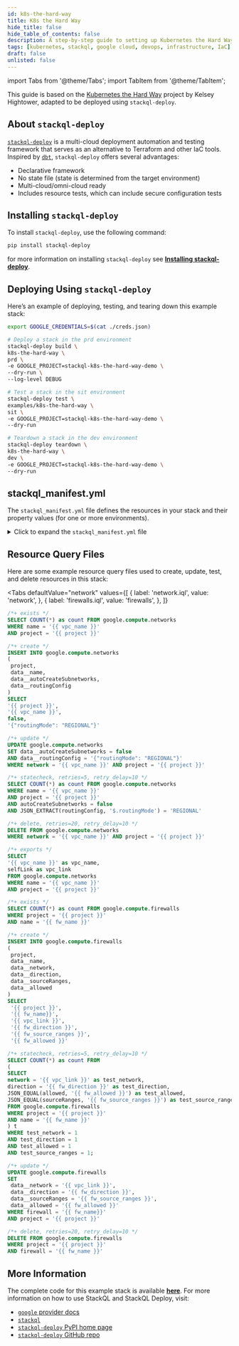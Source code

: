 ```yaml
---
id: k8s-the-hard-way
title: K8s the Hard Way
hide_title: false
hide_table_of_contents: false
description: A step-by-step guide to setting up Kubernetes the Hard Way using StackQL Deploy, based on the popular project by Kelsey Hightower.
tags: [kubernetes, stackql, google cloud, devops, infrastructure, IaC]
draft: false
unlisted: false
---
```


import Tabs from '@theme/Tabs';
import TabItem from '@theme/TabItem';

This guide is based on the [Kubernetes the Hard Way](https://github.com/kelseyhightower/kubernetes-the-hard-way) project by Kelsey Hightower, adapted to be deployed using `stackql-deploy`.

## About `stackql-deploy`

[`stackql-deploy`](https://pypi.org/project/stackql-deploy/) is a multi-cloud deployment automation and testing framework that serves as an alternative to Terraform and other IaC tools. Inspired by [`dbt`](https://www.getdbt.com/), `stackql-deploy` offers several advantages:

- Declarative framework
- No state file (state is determined from the target environment)
- Multi-cloud/omni-cloud ready
- Includes resource tests, which can include secure configuration tests

## Installing `stackql-deploy`

To install `stackql-deploy`, use the following command:

```bash
pip install stackql-deploy
```
for more information on installing `stackql-deploy` see [__Installing stackql-deploy__](/getting-started#installing-stackql-deploy).

## Deploying Using `stackql-deploy`

Here’s an example of deploying, testing, and tearing down this example stack:

```bash
export GOOGLE_CREDENTIALS=$(cat ./creds.json)

# Deploy a stack in the prd environment
stackql-deploy build \
k8s-the-hard-way \
prd \
-e GOOGLE_PROJECT=stackql-k8s-the-hard-way-demo \
--dry-run \
--log-level DEBUG

# Test a stack in the sit environment
stackql-deploy test \
examples/k8s-the-hard-way \
sit \
-e GOOGLE_PROJECT=stackql-k8s-the-hard-way-demo \
--dry-run

# Teardown a stack in the dev environment
stackql-deploy teardown \
k8s-the-hard-way \
dev \
-e GOOGLE_PROJECT=stackql-k8s-the-hard-way-demo \
--dry-run
```

## stackql_manifest.yml

The `stackql_manifest.yml` file defines the resources in your stack and their property values (for one or more environments).

<details>
  <summary>Click to expand the <code>stackql_manifest.yml</code> file</summary>

```yaml
version: 1
name: kubernetes-the-hard-way
description: stackql-deploy example for kubernetes-the-hard-way
providers:
  - google
globals:
  - name: project
    description: google project name
    value: "{{ GOOGLE_PROJECT }}"
  - name: region
    value: australia-southeast1
  - name: default_zone
    value: australia-southeast1-a
resources:
  - name: network
    description: vpc network for k8s-the-hard-way sample app
    props:
      - name: vpc_name
        description: name for the vpc
        value: "{{ stack_name }}-{{ stack_env }}-vpc"
    exports:
      - vpc_name    
      - vpc_link    
  - name: subnetwork
    props:
      - name: subnet_name
        value: "{{ stack_name }}-{{ stack_env }}-{{ region }}-subnet"  
      - name: ip_cidr_range
        values:
          prd:
            value: 192.168.0.0/16
          sit:
            value: 10.10.0.0/16
          dev:
            value: 10.240.0.0/24
    exports:
      - subnet_name    
      - subnet_link            
  - name: public_address
    props:
      - name: address_name
        value: "{{ stack_name }}-{{ stack_env }}-{{ region }}-ip-addr"  
    exports:
      - address    
  - name: controller_instances
    file: instances.iql
    props:
      - name: num_instances
        value: 3
      - name: instance_name_prefix
        value: "{{ stack_name }}-{{ stack_env }}-controller"
      - name: disks
        value:
          - autoDelete: true
            boot: true
            initializeParams:
              diskSizeGb: 10
              sourceImage: https://compute.googleapis.com/compute/v1/projects/ubuntu-os-cloud/global/images/family/ubuntu-2004-lts
            mode: READ_WRITE
            type: PERSISTENT
      - name: machine_type
        value: "https://compute.googleapis.com/compute/v1/projects/{{ project }}/zones/{{ default_zone }}/machineTypes/f1-micro"          
      - name: scheduling
        value: {automaticRestart: true}
      - name: tags
        value: {items: ["{{ stack_name }}", "controller"]}
      - name: service_accounts
        value:
          - email: default
            scopes:
              - https://www.googleapis.com/auth/compute
              - https://www.googleapis.com/auth/devstorage.read_only
              - https://www.googleapis.com/auth/logging.write
              - https://www.googleapis.com/auth/monitoring
              - https://www.googleapis.com/auth/service.management.readonly
              - https://www.googleapis.com/auth/servicecontrol
      - name: network_interfaces
        values:
          dev:
            value: 
              - {networkIP: "10.240.0.10", subnetwork: "{{ subnet_link }}", accessConfigs: [{name: external-nat, type: ONE_TO_ONE_NAT}]}              
              - {networkIP: "10.240.0.11", subnetwork: "{{ subnet_link }}", accessConfigs: [{name: external-nat, type: ONE_TO_ONE_NAT}]}              
              - {networkIP: "10.240.0.12", subnetwork: "{{ subnet_link }}", accessConfigs: [{name: external-nat, type: ONE_TO_ONE_NAT}]}              
  - name: worker_instances
    file: instances.iql
    props:
      - name: num_instances
        value: 3
      - name: instance_name_prefix
        value: "{{ stack_name }}-{{ stack_env }}-worker"
      - name: disks
        value:
          - autoDelete: true
            boot: true
            initializeParams:
              diskSizeGb: 10
              sourceImage: https://compute.googleapis.com/compute/v1/projects/ubuntu-os-cloud/global/images/family/ubuntu-2004-lts
            mode: READ_WRITE
            type: PERSISTENT
      - name: machine_type
        value: "https://compute.googleapis.com/compute/v1/projects/{{ project }}/zones/{{ default_zone }}/machineTypes/f1-micro"          
      - name: scheduling
        value: {automaticRestart: true}
      - name: tags
        value: {items: ["{{ stack_name }}", "worker"]}
      - name: service_accounts
        value:
          - email: default
            scopes:
              - https://www.googleapis.com/auth/compute
              - https://www.googleapis.com/auth/devstorage.read_only
              - https://www.googleapis.com/auth/logging.write
              - https://www.googleapis.com/auth/monitoring
              - https://www.googleapis.com/auth/service.management.readonly
              - https://www.googleapis.com/auth/servicecontrol
      - name: network_interfaces
        values:
          dev:
            value: 
              - {networkIP: "10.240.0.20", subnetwork: "{{ subnet_link }}", accessConfigs: [{name: external-nat, type: ONE_TO_ONE_NAT}]}              
              - {networkIP: "10.240.0.21", subnetwork: "{{ subnet_link }}", accessConfigs: [{name: external-nat, type: ONE_TO_ONE_NAT}]}              
              - {networkIP: "10.240.0.22", subnetwork: "{{ subnet_link }}", accessConfigs: [{name: external-nat, type: ONE_TO_ONE_NAT}]} 
  - name: health_checks
    props:
      - name: health_check_name
        value: kubernetes
      - name: health_check_interval_sec
        value: 5
      - name: health_check_description
        value: Kubernetes Health Check
      - name: health_check_timeout_sec
        value: 5
      - name: health_check_healthy_threshold
        value: 2
      - name: health_check_unhealthy_threshold
        value: 2
      - name: health_check_host
        value: kubernetes.default.svc.cluster.local
      - name: health_check_port
        value: 80
      - name: health_check_path
        value: /healthz
    exports:
      - health_check_link
  - name: internal_firewall
    file: firewalls.iql
    props:
      - name: fw_name
        value: "{{ stack_name }}-{{ stack_env }}-allow-internal-fw"
      -

 name: fw_direction
        value: INGRESS
      - name: fw_source_ranges
        values:
          dev:
            value: ["10.240.0.0/24", "10.200.0.0/16"]
      - name: fw_allowed
        value: [{IPProtocol: tcp}, {IPProtocol: udp}, {IPProtocol: icmp}]
  - name: external_firewall
    file: firewalls.iql
    props:
      - name: fw_name
        value: "{{ stack_name }}-{{ stack_env }}-allow-external-fw"
      - name: fw_direction
        value: INGRESS
      - name: fw_source_ranges
        values:
          dev:
            value: ["0.0.0.0/0"]
      - name: fw_allowed
        value: [{IPProtocol: tcp, ports: ["22"]}, {IPProtocol: tcp, ports: ["6443"]},{IPProtocol: icmp}]
  - name: health_check_firewall
    file: firewalls.iql
    props:
      - name: fw_name
        value: "{{ stack_name }}-{{ stack_env }}-allow-health-check-fw"
      - name: fw_direction
        value: INGRESS
      - name: fw_source_ranges
        values:
          dev:
            value: ["209.85.152.0/22", "209.85.204.0/22", "35.191.0.0/16"]
      - name: fw_allowed
        value: [{IPProtocol: tcp}]
  - name: get_controller_instances
    type: query
    exports:
      - controller_instances
  - name: target_pool
    props:
      - name: target_pool_name
        value: "{{ stack_name }}-{{ stack_env }}-target-pool"
      - name: target_pool_session_affinity
        value: NONE
      - name: target_pool_health_checks
        value: ["{{ health_check_link }}"]
      - name: target_pool_instances
        value: "{{ controller_instances }}"
    exports:
      - target_pool_link
  - name: forwarding_rule
    props:
      - name: forwarding_rule_name
        value: "{{ stack_name }}-{{ stack_env }}-forwarding-rule"
      - name: forwarding_rule_load_balancing_scheme
        value: EXTERNAL
      - name: forwarding_rule_port_range
        value: 6443
  - name: routes
    props:
      - name: num_routes
        value: 3
      - name: route_name_prefix
        value: "{{ stack_name }}-{{ stack_env }}-route"
      - name: route_priority
        value: 1000
      - name: route_data
        values:
          dev:
            value: 
              - {dest_range: "10.200.0.0/24", next_hop_ip: "10.240.0.20"}              
              - {dest_range: "10.200.1.0/24", next_hop_ip: "10.240.0.21"}              
              - {dest_range: "10.200.2.0/24", next_hop_ip: "10.240.0.22"}              
```

</details>

## Resource Query Files

Here are some example resource query files used to create, update, test, and delete resources in this stack:

<Tabs
  defaultValue="network"
  values={[
    { label: 'network.iql', value: 'network', },
    { label: 'firewalls.iql', value: 'firewalls', },
  ]}
>
<TabItem value="network">

```sql
/*+ exists */
SELECT COUNT(*) as count FROM google.compute.networks
WHERE name = '{{ vpc_name }}'
AND project = '{{ project }}'

/*+ create */
INSERT INTO google.compute.networks
(
 project,
 data__name,
 data__autoCreateSubnetworks,
 data__routingConfig
) 
SELECT
'{{ project }}',
'{{ vpc_name }}',
false,
'{"routingMode": "REGIONAL"}'

/*+ update */
UPDATE google.compute.networks
SET data__autoCreateSubnetworks = false
AND data__routingConfig = '{"routingMode": "REGIONAL"}'
WHERE network = '{{ vpc_name }}' AND project = '{{ project }}'

/*+ statecheck, retries=5, retry_delay=10 */
SELECT COUNT(*) as count FROM google.compute.networks
WHERE name = '{{ vpc_name }}'
AND project = '{{ project }}'
AND autoCreateSubnetworks = false
AND JSON_EXTRACT(routingConfig, '$.routingMode') = 'REGIONAL'

/*+ delete, retries=20, retry_delay=10 */
DELETE FROM google.compute.networks
WHERE network = '{{ vpc_name }}' AND project = '{{ project }}'

/*+ exports */
SELECT 
'{{ vpc_name }}' as vpc_name,
selfLink as vpc_link
FROM google.compute.networks
WHERE name = '{{ vpc_name }}'
AND project = '{{ project }}'
```

</TabItem>
<TabItem value="firewalls">

```sql
/*+ exists */
SELECT COUNT(*) as count FROM google.compute.firewalls
WHERE project = '{{ project }}'
AND name = '{{ fw_name }}'

/*+ create */
INSERT INTO google.compute.firewalls
(
 project,
 data__name,
 data__network,
 data__direction,
 data__sourceRanges,
 data__allowed
) 
SELECT
 '{{ project }}',
 '{{ fw_name}}',
 '{{ vpc_link }}',
 '{{ fw_direction }}',
 '{{ fw_source_ranges }}',
 '{{ fw_allowed }}'

/*+ statecheck, retries=5, retry_delay=10 */
SELECT COUNT(*) as count FROM
(
SELECT
network = '{{ vpc_link }}' as test_network,
direction = '{{ fw_direction }}' as test_direction,
JSON_EQUAL(allowed, '{{ fw_allowed }}') as test_allowed,
JSON_EQUAL(sourceRanges, '{{ fw_source_ranges }}') as test_source_ranges
FROM google.compute.firewalls
WHERE project = '{{ project }}'
AND name = '{{ fw_name }}'
) t
WHERE test_network = 1
AND test_direction = 1
AND test_allowed = 1
AND test_source_ranges = 1;

/*+ update */
UPDATE google.compute.firewalls
SET
 data__network = '{{ vpc_link }}',
 data__direction = '{{ fw_direction }}',
 data__sourceRanges = '{{ fw_source_ranges }}',
 data__allowed = '{{ fw_allowed }}'
WHERE firewall = '{{ fw_name}}'
AND project = '{{ project }}'

/*+ delete, retries=20, retry_delay=10 */
DELETE FROM google.compute.firewalls
WHERE project = '{{ project }}'
AND firewall = '{{ fw_name }}'
```

</TabItem>
</Tabs>

## More Information

The complete code for this example stack is available [__here__](https://github.com/stackql/stackql-deploy/tree/main/examples/k8s-the-hard-way). For more information on how to use StackQL and StackQL Deploy, visit:

- [`google` provider docs](https://stackql.io/providers/google)
- [`stackql`](https://github.com/stackql)
- [`stackql-deploy` PyPI home page](https://pypi.org/project/stackql-deploy/)
- [`stackql-deploy` GitHub repo](https://github.com/stackql/stackql-deploy)
